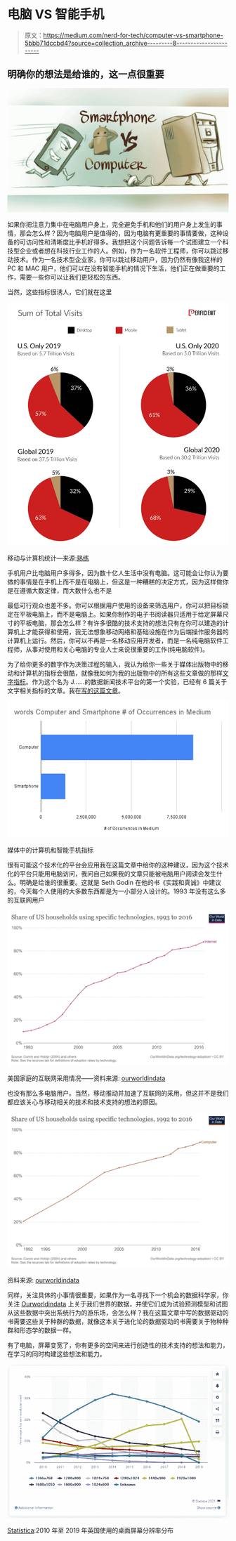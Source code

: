 # 电脑 VS 智能手机

> 原文：<https://medium.com/nerd-for-tech/computer-vs-smartphone-5bbb71dccbd4?source=collection_archive---------8----------------------->

## 明确你的想法是给谁的，这一点很重要

![](img/373be05efdb4e09bb1fec9b0c20f6592.png)

如果你把注意力集中在电脑用户身上，完全避免手机和他们的用户身上发生的事情，那会怎么样？因为电脑用户是值得的，因为电脑有更重要的事情要做，这种设备的可访问性和清晰度比手机好得多。我想把这个问题告诉每一个试图建立一个科技型企业或者想在科技行业工作的人。例如，作为一名软件工程师，你可以跳过移动技术。作为一名技术型企业家，你可以跳过移动用户，因为仍然有像我这样的 PC 和 MAC 用户，他们可以在没有智能手机的情况下生活，他们正在做重要的工作，需要一些你可以让我们更轻松的东西。

当然，这些指标很诱人，它们就在这里

![](img/4c8ab7d2e9278823b76f0bfd629255bd.png)

移动与计算机统计—来源:[熟练](https://www.perficient.com/insights/research-hub/mobile-vs-desktop-usage)

手机用户比电脑用户多得多，因为数十亿人生活中没有电脑。这可能会让你认为要做的事情是在手机上而不是在电脑上，但这是一种糟糕的决定方式，因为这样做你是在遵循大数定律，而大数什么也不是

最低可行观众也差不多。你可以根据用户使用的设备来筛选用户，你可以把目标锁定在平板电脑上，而不是电脑上。如果你制作的电子书阅读器只适用于给定屏幕尺寸的平板电脑，那会怎么样？有许多很酷的技术支持的想法只有在你可以建造的计算机上才能获得和使用，我无法想象移动网络和基础设施在作为后端操作服务器的计算机上运行。然后，你可以不再是一名移动应用开发者，而是一名纯电脑软件工程师，从事对使用和关心电脑的专业人士来说很重要的工作(纯电脑软件)。

为了给你更多的数字作为决策过程的输入，我认为给你一些关于媒体出版物中的移动和计算机的指标会很酷，就像我如何为我的出版物中的所有这些文章做的那样[文字指标](https://mkrdiop.medium.com/list/words-metrics-0f50785757d8)。作为这个名为 J……的数据新闻技术平台的第一个实验，已经有 6 篇关于文字相关指标的文章。我在[写的这篇文章](/nerd-for-tech/this-journalistic-tech-enabled-and-data-driven-platform-e43998f66690)。

![](img/f79eba9c7f08031bf3e6176ce56c159e.png)

媒体中的计算机和智能手机指标

很有可能这个技术化的平台会应用我在这篇文章中给你的这种建议，因为这个技术化的平台只能用电脑访问，我问自己如果我的文章只能被电脑用户阅读会发生什么。明确是给谁的很重要。这就是 Seth Godin 在他的书《实践和真诚》中建议的，今天每个人使用的大多数东西都是为一小部分人设计的。1993 年没有这么多的互联网用户

![](img/8e81e16b079a69cbd5aec024d9a427ae.png)

美国家庭的互联网采用情况——资料来源: [ourworldindata](https://ourworldindata.org/)

也没有那么多电脑用户。当然，移动推动并加速了互联网的采用，但这并不是我们都应该关心与移动相关的技术和技术支持的想法的原因。

![](img/d05198dbd81923faf880afc826927bdb.png)

资料来源: [ourworldindata](https://ourworldindata.org/)

同样，关注具体的小事情很重要，如果作为一名寻找下一个机会的数据科学家，你关注 [Ourworldindata](https://ourworldindata.org/technology-adoption) 上关于我们世界的数据，并使它们成为试验预测模型和试图从这些数据中突出系统行为的游乐场，会怎么样？我在这篇文章中写的数据驱动的书需要这些关于种群的数据，就像这本关于进化论的数据驱动的书需要关于物种种群和形态学的数据一样。

有了电脑，屏幕变宽了，你有更多的空间来进行创造性的技术支持的想法和能力，在学习的同时构建这些想法和能力。

![](img/faf7aeca41c69aa97337fdb425d42455.png)

[Statistica](https://www.statista.com/statistics/487487/leading-desktop-screen-resolutions-uk/):2010 年至 2019 年英国使用的桌面屏幕分辨率分布